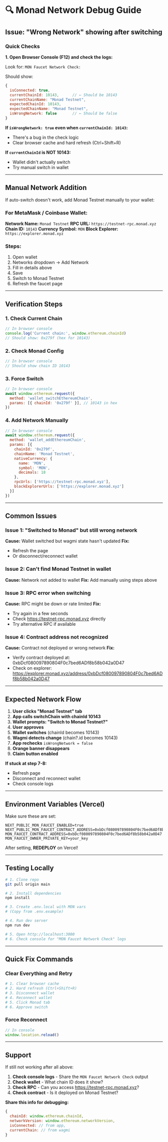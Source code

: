 # 🔍 Monad Network Debug Guide

## Issue: "Wrong Network" showing after switching

### Quick Checks

**1. Open Browser Console (F12) and check the logs:**

Look for: `MON Faucet Network Check:`

Should show:
```javascript
{
  isConnected: true,
  currentChainId: 10143,      // ← Should be 10143
  currentChainName: "Monad Testnet",
  expectedChainId: 10143,
  expectedChainName: "Monad Testnet",
  isWrongNetwork: false       // ← Should be false
}
```

**If `isWrongNetwork: true` even when `currentChainId: 10143`:**
- There's a bug in the check logic
- Clear browser cache and hard refresh (Ctrl+Shift+R)

**If `currentChainId` is NOT 10143:**
- Wallet didn't actually switch
- Try manual switch in wallet

---

## Manual Network Addition

If auto-switch doesn't work, add Monad Testnet manually to your wallet:

### For MetaMask / Coinbase Wallet:

**Network Name:** `Monad Testnet`
**RPC URL:** `https://testnet-rpc.monad.xyz`
**Chain ID:** `10143`
**Currency Symbol:** `MON`
**Block Explorer:** `https://explorer.monad.xyz`

### Steps:
1. Open wallet
2. Networks dropdown → Add Network
3. Fill in details above
4. Save
5. Switch to Monad Testnet
6. Refresh the faucet page

---

## Verification Steps

### 1. Check Current Chain
```javascript
// In browser console
console.log('Current chain:', window.ethereum.chainId)
// Should show: 0x279f (hex for 10143)
```

### 2. Check Monad Config
```javascript
// In browser console
// Should show chain ID 10143
```

### 3. Force Switch
```javascript
// In browser console
await window.ethereum.request({
  method: 'wallet_switchEthereumChain',
  params: [{ chainId: '0x279f' }], // 10143 in hex
})
```

### 4. Add Network Manually
```javascript
// In browser console
await window.ethereum.request({
  method: 'wallet_addEthereumChain',
  params: [{
    chainId: '0x279f',
    chainName: 'Monad Testnet',
    nativeCurrency: {
      name: 'MON',
      symbol: 'MON',
      decimals: 18
    },
    rpcUrls: ['https://testnet-rpc.monad.xyz'],
    blockExplorerUrls: ['https://explorer.monad.xyz']
  }]
})
```

---

## Common Issues

### Issue 1: "Switched to Monad" but still wrong network
**Cause:** Wallet switched but wagmi state hasn't updated
**Fix:** 
- Refresh the page
- Or disconnect/reconnect wallet

### Issue 2: Can't find Monad Testnet in wallet
**Cause:** Network not added to wallet
**Fix:** Add manually using steps above

### Issue 3: RPC error when switching
**Cause:** RPC might be down or rate limited
**Fix:** 
- Try again in a few seconds
- Check https://testnet-rpc.monad.xyz directly
- Try alternative RPC if available

### Issue 4: Contract address not recognized
**Cause:** Contract not deployed or wrong network
**Fix:**
- Verify contract deployed at: 0xbDcf080097890804F0c7bed6ADf8b58b042a0D47
- Check on explorer: https://explorer.monad.xyz/address/0xbDcf080097890804F0c7bed6ADf8b58b042a0D47

---

## Expected Network Flow

1. **User clicks "Monad Testnet" tab**
2. **App calls switchChain with chainId 10143**
3. **Wallet prompts: "Switch to Monad Testnet?"**
4. **User approves**
5. **Wallet switches** (chainId becomes 10143)
6. **Wagmi detects change** (chain?.id becomes 10143)
7. **App rechecks** `isWrongNetwork = false`
8. **Orange banner disappears**
9. **Claim button enabled**

**If stuck at step 7-8:**
- Refresh page
- Disconnect and reconnect wallet
- Check console logs

---

## Environment Variables (Vercel)

Make sure these are set:
```env
NEXT_PUBLIC_MON_FAUCET_ENABLED=true
NEXT_PUBLIC_MON_FAUCET_CONTRACT_ADDRESS=0xbDcf080097890804F0c7bed6ADf8b58b042a0D47
MON_FAUCET_CONTRACT_ADDRESS=0xbDcf080097890804F0c7bed6ADf8b58b042a0D47
MON_FAUCET_OWNER_PRIVATE_KEY=your_key
```

After setting, **REDEPLOY** on Vercel!

---

## Testing Locally

```bash
# 1. Clone repo
git pull origin main

# 2. Install dependencies
npm install

# 3. Create .env.local with MON vars
# (Copy from .env.example)

# 4. Run dev server
npm run dev

# 5. Open http://localhost:3000
# 6. Check console for "MON Faucet Network Check" logs
```

---

## Quick Fix Commands

### Clear Everything and Retry
```bash
# 1. Clear browser cache
# 2. Hard refresh (Ctrl+Shift+R)
# 3. Disconnect wallet
# 4. Reconnect wallet
# 5. Click Monad tab
# 6. Approve switch
```

### Force Reconnect
```javascript
// In console
window.location.reload()
```

---

## Support

If still not working after all above:

1. **Check console logs** - Share the `MON Faucet Network Check` output
2. **Check wallet** - What chain ID does it show?
3. **Check RPC** - Can you access https://testnet-rpc.monad.xyz?
4. **Check contract** - Is it deployed on Monad Testnet?

**Share this info for debugging:**
```javascript
{
  chainId: window.ethereum.chainId,
  networkVersion: window.ethereum.networkVersion,
  isConnected: // from app,
  currentChain: // from wagmi
}
```
